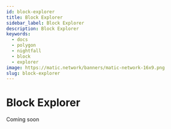 ```yaml
---
id: block-explorer
title: Block Explorer
sidebar_label: Block Explorer
description: Block Explorer
keywords:
  - docs
  - polygon
  - nightfall
  - block
  - explorer
image: https://matic.network/banners/matic-network-16x9.png
slug: block-explorer
---
```


# Block Explorer
Coming soon

